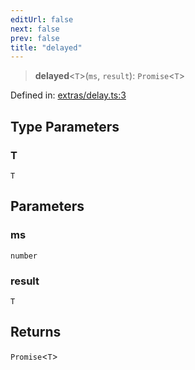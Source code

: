 ```yaml
---
editUrl: false
next: false
prev: false
title: "delayed"
---
```


> **delayed**\<`T`\>(`ms`, `result`): `Promise`\<`T`\>

Defined in: [extras/delay.ts:3](https://github.com/WinstonFassett/matchina/blob/2d22b2187dda803854f54b63fe09d04bd833387d/src/extras/delay.ts#L3)

## Type Parameters

### T

`T`

## Parameters

### ms

`number`

### result

`T`

## Returns

`Promise`\<`T`\>
